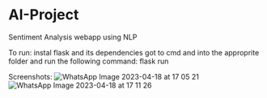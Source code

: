 # AI-Project
Sentiment Analysis webapp using NLP

To run:
instal flask and its dependencies
got to cmd and into the approprite folder and run the following command:
flask run


Screenshots:
![WhatsApp Image 2023-04-18 at 17 05 21](https://user-images.githubusercontent.com/116203910/233083234-616854db-ca4e-447b-987b-2eb9dc88321c.jpg)
![WhatsApp Image 2023-04-18 at 17 11 26](https://user-images.githubusercontent.com/116203910/233083244-c77ed62c-0593-4c55-af81-4208167500f6.jpg)
